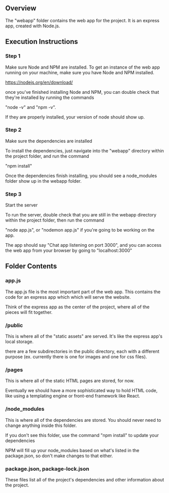 ## Overview

The "webapp" folder contains the web app for the project.  It is an express app, created with Node.js.

## Execution Instructions

### Step 1

Make sure Node and NPM are installed.  To get an instance of the web app running on your machine, make sure you have Node and NPM installed.

https://nodejs.org/en/download/

once you've finished installing Node and NPM, you can double check that they're installed by running the commands

"node -v" and "npm -v".

If they are properly installed, your version of node should show up.

### Step 2

Make sure the dependencies are installed

To install the dependencies, just navigate into the "webapp" directory within the project folder, and run the command

"npm install"

Once the dependencies finish installing, you should see a node_modules folder show up in the webapp folder.

### Step 3

Start the server

To run the server, double check that you are still in the webapp directory within the project folder, then run the command

"node app.js", 
or "nodemon app.js" if you're going to be working on the app.

The app should say "Chat app listening on port 3000", and you can access the web app from your browser by going to "localhost:3000"

## Folder Contents

### app.js

The app.js file is the most important part of the web app.  This contains the code for an express app which which will serve the website.

Think of the express app as the center of the project, where all of the pieces will fit together.

### /public 

This is where all of the "static assets" are served.  It's like the express app's local storage.

there are a few subdirectories in the public directory, each with a different purpose 
(ex. currently there is one for images and one for css files).

### /pages

This is where all of the static HTML pages are stored, for now.

Eventually we should have a more sophisticated way to hold HTML code, 
like using a templating engine or front-end framework like React.

### /node_modules

This is where all of the dependencies are stored.  You should never need to change anything inside this folder.

If you don't see this folder, use the command "npm install" to update your dependencies

NPM will fill up your node_modules based on what's listed in the package.json, so don't make changes to that either.

### package.json, package-lock.json

These files list all of the project's dependencies and other information about the project.
